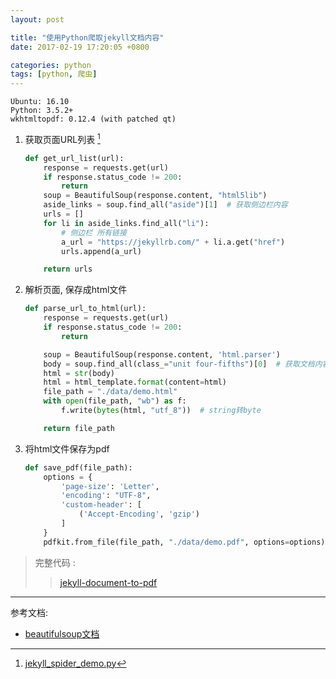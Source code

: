 ```yaml
---
layout: post

title: "使用Python爬取jekyll文档内容"
date: 2017-02-19 17:20:05 +0800

categories: python
tags: [python, 爬虫]
---
```

```
Ubuntu: 16.10
Python: 3.5.2+
wkhtmltopdf: 0.12.4 (with patched qt)
```

1. 获取页面URL列表 [^1]

    ```python
    def get_url_list(url):
        response = requests.get(url)
        if response.status_code != 200:
            return
        soup = BeautifulSoup(response.content, "html5lib")
        aside_links = soup.find_all("aside")[1]  # 获取侧边栏内容
        urls = []
        for li in aside_links.find_all("li"):
            # 侧边栏 所有链接
            a_url = "https://jekyllrb.com/" + li.a.get("href")
            urls.append(a_url)

        return urls
    ```

1. 解析页面, 保存成html文件

    ```python
    def parse_url_to_html(url):
        response = requests.get(url)
        if response.status_code != 200:
            return

        soup = BeautifulSoup(response.content, 'html.parser')
        body = soup.find_all(class_="unit four-fifths")[0]  # 获取文档内容
        html = str(body)
        html = html_template.format(content=html)
        file_path = "./data/demo.html"
        with open(file_path, "wb") as f:
            f.write(bytes(html, "utf_8"))  # string转byte

        return file_path
    ```

1. 将html文件保存为pdf

    ```python
    def save_pdf(file_path):
        options = {
            'page-size': 'Letter',
            'encoding': "UTF-8",
            'custom-header': [
                ('Accept-Encoding', 'gzip')
            ]
        }
        pdfkit.from_file(file_path, "./data/demo.pdf", options=options)
    ```

> 完整代码 :
>> [jekyll-document-to-pdf](https://github.com/itaken/python-example/tree/master/jekyll-document-to-pdf)

---
参考文档:

- [beautifulsoup文档](http://beautifulsoup.readthedocs.io/zh_CN/v4.4.0/index.html?highlight=new_tag)

[^1]: [jekyll_spider_demo.py](https://github.com/itaken/python-example/blob/master/jekyll-document-to-pdf/jekyll_spider_demo.py)
